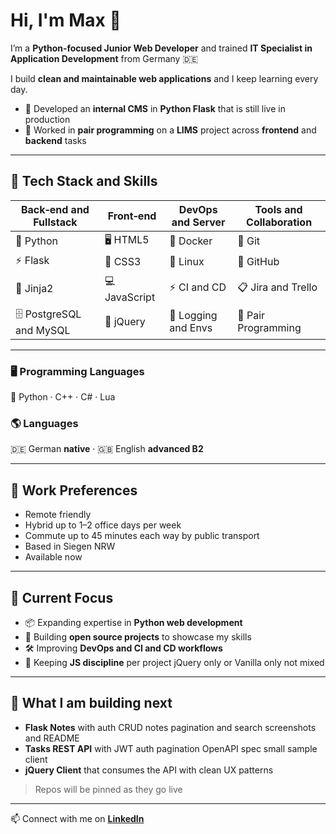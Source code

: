 # Hi, I'm Max 👋


I’m a **Python‑focused Junior Web Developer** and trained **IT Specialist in Application Development** from Germany 🇩🇪


I build **clean and maintainable web applications** and I keep learning every day.


- 🚀 Developed an **internal CMS** in **Python Flask** that is still live in production
- 🤝 Worked in **pair programming** on a **LIMS** project across **frontend** and **backend** tasks


---


## 🔧 Tech Stack and Skills


| Back‑end and Fullstack | Front‑end | DevOps and Server | Tools and Collaboration |
|---|---|---|---|
| 🐍 Python | 🖥 HTML5 | 🐳 Docker | 🧰 Git |
| ⚡ Flask | 🎨 CSS3 | 🐧 Linux | 🐙 GitHub |
| 📝 Jinja2 | 💻 JavaScript | ⚡ CI and CD | 📋 Jira and Trello |
| 🗄 PostgreSQL and MySQL | 🧩 jQuery | 📜 Logging and Envs | 👥 Pair Programming |


---


### 🖥 Programming Languages
🐍 Python · C++ · C# · Lua


### 🌎 Languages
🇩🇪 German **native** · 🇬🇧 English **advanced B2**


---


## 🔎 Work Preferences
- Remote friendly
- Hybrid up to 1–2 office days per week
- Commute up to 45 minutes each way by public transport
- Based in Siegen NRW
- Available now


---


## 🌱 Current Focus
- 📦 Expanding expertise in **Python web development**
- 🧪 Building **open source projects** to showcase my skills
- 🛠 Improving **DevOps and CI and CD workflows**
- 🧭 Keeping **JS discipline** per project jQuery only or Vanilla only not mixed


---


## 🚀 What I am building next
- **Flask Notes** with auth CRUD notes pagination and search screenshots and README
- **Tasks REST API** with JWT auth pagination OpenAPI spec small sample client
- **jQuery Client** that consumes the API with clean UX patterns


> Repos will be pinned as they go live


---


📫 Connect with me on **[LinkedIn](https://linkedin.com/in/maxemde)**
